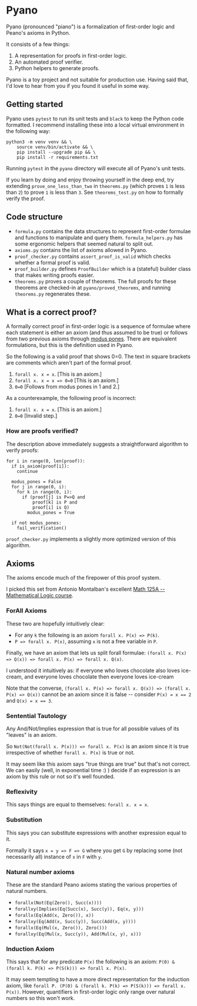 # Pyano

Pyano (pronounced "piano") is a formalization of first-order logic and Peano's
axioms in Python.

It consists of a few things:

1. A representation for proofs in first-order logic.
2. An automated proof verifier.
3. Python helpers to generate proofs.

Pyano is a toy project and not suitable for production use.  Having said that,
I'd love to hear from you if you found it useful in some way.

## Getting started

Pyano uses `pytest` to run its unit tests and `black` to keep the Python code
formatted.  I recommend installing these into a local virtual environment in the
following way:

```
python3 -m venv venv && \
	source venv/bin/activate && \
	pip install --upgrade pip && \
	pip install -r requirements.txt
```

Running `pytest` in the `pyano` directory will execute all of Pyano's unit
tests.

If you learn by doing and enjoy throwing yourself in the deep end, try extending
`prove_one_less_than_two` in `theorems.py` (which proves `1` is less than `2`)
to prove `1` is less than `3`.  See `theorems_test.py` on how to formally verify
the proof.

## Code structure

* `formula.py` contains the data structures to represent first-order formulae
  and functions to manipulate and query them.  `formula_helpers.py` has some
  ergonomic helpers that seemed natural to split out.
* `axioms.py` contains the list of axioms allowed in Pyano.
* `proof_checker.py` contains `assert_proof_is_valid` which checks whether a
  formal proof is valid.
* `proof_builder.py` defines `ProofBuilder` which is a (stateful) builder class
  that makes writing proofs easier.
* `theorems.py` proves a couple of theorems.  The full proofs for these theorems
  are checked-in at `pyano/proved_theorems`, and running `theorems.py`
  regenerates these.

## What is a correct proof?

A formally correct proof in first-order logic is a sequence of formulae where
each statement is either an axiom (and thus assumed to be true) or follows from
two previous axioms through [modus
pones](https://en.wikipedia.org/wiki/Modus_ponens).  There are equivalent
formulations, but this is the definition used in Pyano.

So the following is a valid proof that shows 0=0.  The text in square brackets
are comments which aren't part of the formal proof.

1. `forall x. x = x`.  [This is an axiom.]
2. `forall x. x = x => 0=0`  [This is an axiom.]
3. `0=0` [Follows from modus pones in 1 and 2.]

As a counterexample, the following proof is incorrect:

1. `forall x. x = x`.  [This is an axiom.]
2. `0=0` [Invalid step.]

### How are proofs verified?

The description above immediately suggests a straightforward algorithm to verify
proofs:

```
for i in range(0, len(proof)):
  if is_axiom(proof[i]):
    continue

  modus_pones = False
  for j in range(0, i):
    for k in range(0, i):
      if (proof[j] is P=>Q and
          proof[k] is P and
          proof[i] is Q)
        modus_pones = True

  if not modus_pones:
    fail_verification()
```

`proof_checker.py` implements a slightly more optimized version of this
algorithm.

## Axioms

The axioms encode much of the firepower of this proof system.

I picked this set from Antonio Montalban's excellent [Math 125A -- Mathematical
Logic
course](https://www.youtube.com/playlist?list=PLjJhPCaCziSRSUtQiTA_yx5TJ76G_EqUJ).

### ForAll Axioms

These two are hopefully intuitively clear:

* For any `k` the following is an axiom `forall x. P(x) => P(k)`.
* `P => forall x. P(x)`, assuming `x` is not a free variable in `P`.

Finally, we have an axiom that lets us split forall formulae: `(forall x. P(x)
=> Q(x)) => forall x. P(x) => forall x. Q(x)`.

I understood it intuitively as: if everyone who loves chocolate also loves
ice-cream, and everyone loves chocolate then everyone loves ice-cream

Note that the converse, `(forall x. P(x) => forall x. Q(x)) => (forall x. P(x)
=> Q(x))` cannot be an axiom since it is false -- consider `P(x) = x == 2` and
`Q(x) = x == 3`.

### Sentential Tautology

Any And/Not/Implies expression that is true for all possible values of its
"leaves" is an axiom.

So `Not(Not(forall x. P(x))) => forall x. P(x)` is an axiom since it is true
irrespective of whether `forall x. P(x)` is true or not.

It may seem like this axiom says "true things are true" but that's not correct.
We can easily (well, in exponential time :) ) decide if an expression is an
axiom by this rule or not so it's well founded.

### Reflexivity

This says things are equal to themselves: `forall x. x = x`.

### Substitution

This says you can substitute expressions with another expression equal to it.

Formally it says `x = y => F => G` where you get `G` by replacing some (not
necessarily all) instance of `x` in `F` with `y`.

### Natural number axioms

These are the standard Peano axioms stating the various properties of natural
numbers.

 * `forallx(Not(Eq(Zero(), Succ(x))))`
 * `forallxy(Implies(Eq(Succ(x), Succ(y)), Eq(x, y)))`
 * `forallx(Eq(Add(x, Zero()), x))`
 * `forallxy(Eq(Add(x, Succ(y)), Succ(Add(x, y))))`
 * `forallx(Eq(Mul(x, Zero()), Zero()))`
 * `forallxy(Eq(Mul(x, Succ(y)), Add(Mul(x, y), x)))`

### Induction Axiom

This says that for any predicate `P(x)` the following is an axiom: `P(0) &
(forall k. P(k) => P(S(k))) => forall x. P(x)`.

It may seem tempting to have a more direct representation for the induction
axiom, like `forall P. (P(0) & (forall k. P(k) => P(S(k))) => forall x. P(x))`.
However, quantifiers in first-order logic only range over natural numbers so
this won't work.
